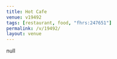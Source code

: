 ```yaml
---
title: Hot Cafe
venue: v19492
tags: [restaurant, food, "fhrs:247651"]
permalink: /v/19492/
layout: venue
---
```

null